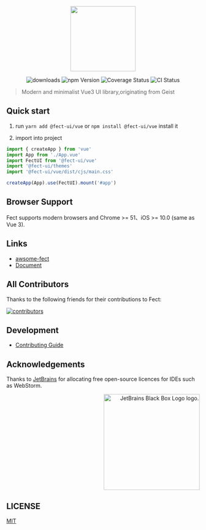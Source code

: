 <p align="center" height="170">
  <img  style="height:170px;width:170px;" height="170" width="170" src="https://user-images.githubusercontent.com/52351095/118687359-7e809480-b837-11eb-8083-b0504ec79652.png"/>
</p>

<p align="center">
 <img src="https://img.shields.io/npm/dm/@fect-ui/vue?style=for-the-badge" alt="downloads" />
 <img src="https://img.shields.io/npm/v/@fect-ui/vue?color=%230761d1&logoColor=%23000000&style=for-the-badge" alt="npm Version" />
 <img src="https://img.shields.io/codecov/c/gh/fect-org/fect?style=for-the-badge" alt="Coverage Status" />
 <img src="https://img.shields.io/github/workflow/status/fect-org/fect/CI?style=for-the-badge" alt="CI Status" />
</p>

> Modern and minimalist Vue3 UI library,originating from Geist

## Quick start

1. run `yarn add @fect-ui/vue` or `npm install @fect-ui/vue` install it

2. import into project

```js
import { createApp } from 'vue'
import App from './App.vue'
import FectUI from '@fect-ui/vue'
import '@fect-ui/themes'
import '@fect-ui/vue/dist/cjs/main.css'

createApp(App).use(FectUI).mount('#app')
```

## Browser Support

Fect supports modern browsers and Chrome >= 51、iOS >= 10.0 (same as Vue 3).

## Links

- [awsome-fect](https://github.com/fect-org/awesome-fect)
- [Document](https://www.fect-org.com)

## All Contributors

Thanks to the following friends for their contributions to Fect:

<a href="https://github.com/fect-org/fect/graphs/contributors">
  <img src="https://opencollective.com/fect/contributors.svg?width=890&button=false" alt="contributors">
</a>

## Development

- [Contributing Guide](https://github.com/fect-org/fect/blob/master/.github/CONTRIBUTING.md)

## Acknowledgements

Thanks to [JetBrains](https://www.jetbrains.com/) for allocating free open-source licences for IDEs such as WebStorm.

<p align="right">
<img width="250px" height="250px" src="https://resources.jetbrains.com/storage/products/company/brand/logos/jb_square.png" alt="JetBrains Black Box Logo logo.">
</p>

## LICENSE

[MIT](./LICENSE)

